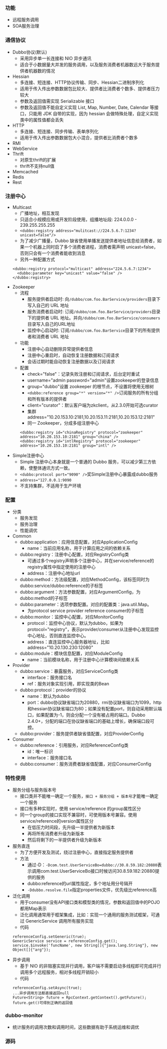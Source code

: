 ### 功能
- 远程服务调用
- SOA服务治理

### 通信协议
- Dubbo协议(默认)
  - 采用异步单一长连接和 NIO 异步通讯
  - 适合于小数据量大并发的服务调用，以及服务消费者机器数远大于服务提供者机器数的情况
- Hessian
  - 多连接、短连接、HTTP协议传输、同步、Hessian二进制序列化
  - 适用于传入传出参数数据包比较大、提供者比消费者个数多、提供者压力较大
  - 参数及返回值需实现 Serializable 接口
  - 参数及返回值不能自定义实现 List, Map, Number, Date, Calendar 等接口，只能用 JDK 自带的实现，因为 hessian 会做特殊处理，自定义实现类中的属性值都会丢失
- HTTP
  - 多连接、短连接、同步传输、表单序列化
  - 适用于传入传出参数数据包大小混合，提供者比消费者个数多
- RMI
- WebService
- Thrift
  - 对原生thrift的扩展
  - thrift不支持null值
- Memcached
- Redis
- Rest

### 注册中心
- Multicast
  - 广播地址，相互发现
  - 只适合小规模应用或开发阶段使用，组播地址段: 224.0.0.0 - 239.255.255.255
  - `<dubbo:registry address="mulitcast://224.5.6.7:1234?unicast=false"/>`
  - 为了减少广播量，Dubbo 缺省使用单播发送提供者地址信息给消费者，如果一个机器上同时启了多个消费者进程，消费者需声明 unicast=false，否则只会有一个消费者能收到消息
  - 另外一种配置方式
  ```
  <dubbo:registry protocol="multicast" address="224.5.6.7:1234">
    <dubbo:parameter key="unicast" value="false" />
  </dubbo:registry>
  ```
- Zookeeper
  - 流程
    - 服务提供者启动时: 向`/dubbo/com.foo.BarService/providers`目录下写入自己的 URL 地址
    - 服务消费者启动时: 订阅`/dubbo/com.foo.BarService/providers`目录下的提供者 URL 地址。并向`/dubbo/com.foo.BarService/consumers`目录写入自己的URL地址
    - 监控中心启动时: 订阅`/dubbo/com.foo.BarService`目录下的所有提供者和消费者 URL 地址
  - 功能
    - 注册中心自动删除异常提供者信息
    - 注册中心重启时，自动恢复注册数据和订阅请求
    - 会话过期时能自动恢复注册数据以及订阅请求
  - 配置
    - check="false"：记录失败注册和订阅请求，后台定时重试
    - username="admin password="admin"设置zookeeper的登录信息
    - group="dubbo"设置 zookeeper 的根节点，不设置将使用无根树
    - `<dubbo:reference group="*" version="*" />`订阅服务的所有分组和所有版本的提供者
    - client="curator"：默认客户端为zkclient，从2.3.0开始可选curator
    - 集群 address="10.20.153.10:2181,10.20.153.11:2181,10.20.153.12:2181"
    - 同一 Zookeeper，分成多组注册中心
    ```
    <dubbo:registry id="chinaRegistry" protocol="zookeeper" address="10.20.153.10:2181" group="china" />
    <dubbo:registry id="intlRegistry" protocol="zookeeper" address="10.20.153.10:2181" group="intl" />
    ```
- Simple注册中心
  - Simple 注册中心本身就是一个普通的 Dubbo 服务，可以减少第三方依赖，使整体通讯方式一致。
  - `<dubbo:protocol port="9090" />`奖Simple注册中心暴露成dubbo服务
  - `address="127.0.0.1:9090`
  - 不支持集群，不适用于生产环境

### 配置
- 分类
  - 服务发现
  - 服务治理
  - 性能调优
- Common
  - dubbo:application：应用信息配置，对应ApplicationConfig
    - name：当前应用名称，用于计算应用之间的依赖关系
  - dubbo:registry：注册中心配置，对应RegistryConfig类
    - 可通过多个registry声明多个注册中心，并在service/reference的registry属性中指定使用的注册中心
    - address：注册中心地址url
  - dubbo:method：方法级配置，对应MethodConfig，该标签同时为dubbo:service/dubbo:reference的子标签
  - dubbo:argument：方法参数配置，对应ArgumentConfig，为dubbo:method的子标签
  - dubbo:parameter：选项参数配置。对应的配置类：java.util.Map。
    - 为protocol service provider reference consumer的子标签
  - dubbo:monitor：监控中心配置，对应MonitorConfig
    - protocol：监控中心协议，默认为dubbo，如果为protocol="registry"，表示provider/consumer从注册中心发现监控中心地址，否则直连监控中心。
    - address：直连监控中心服务器地址，比如address="10.20.130.230:12080"
  - dubbo:module：模块信息配置，对应ModuleConfig
    - name：当前模块名称，用于注册中心计算模块间依赖关系
- Provider
  - dubbo:service：暴露服务，对应ServiceConfig类
    - interface：服务接口名
    - ref：服务对象实现引用，即实现类的Bean
  - dubbo:protocol：provider的协议
    - name：默认为dubbo
    - port：dubbo协议缺省端口为20880，rmi协议缺省端口为1099，http和hessian协议缺省端口为80；如果没有配置port，则自动采用默认端口，如果配置为-1，则会分配一个没有被占用的端口。Dubbo 2.4.0+，分配的端口在协议缺省端口的基础上增长，确保端口段可控。
  - dubbo:provider：服务提供者缺省值配置，对应ProviderConfig
- Consumer
  - dubbo:reference：引用服务，对应ReferenceConfig类
    - id：唯一标识
    - interface：服务接口名
  - dubbo:consumer：服务消费者缺省值配置，对应ConsumerConfig
  
### 特性使用
- 服务分组与服务版本号
  - 接口类并不能唯一确定一个服务，`接口 + 服务分组 + 版本号`才能唯一确定一个服务
  - 接口有多种实现时，使用 service/reference 的group属性区分
  - 同一个group的接口实现不兼容时，可使用版本号兼容。使用service/reference的version属性区分
    - 在低压力时间段，先升级一半提供者为新版本
    - 再将所有消费者升级为新版本
    - 然后将剩下的一半提供者升级为新版本
- 服务直连
  - 为了方便开发及测试，绕过注册中心，直接指定服务提供者
  - 方法
    - 通过-D：`-Dcom.test.UserServiceBo=dubbo://30.8.59.182:20880`表示调用com.test.UserServiceBo接口时候访问30.8.59.182:20880提供的服务
    - dubbo:reference的url属性指定，多个地址用分号隔开
    - `-Ddubbo.resolve.file`指定properties文件，优先级比reference高
- 泛化调用
  - 用于consumer没有API接口类和模型类的情况，参数和返回值中的POJO都用Map表示
  - 泛化调用通常用于框架集成，比如：实现一个通用的服务测试框架，可通过 GenericService 调用所有服务实现
  - 代码
  ```
  referenceConfig.setGeneric(true);
  GenericService service = referenceConfig.get();
  service.$invoke('funcName', new String[]{"java.lang.String"}, new Object[]{"arg"});
  ```
- 异步调用
  - 基于 NIO 的非阻塞实现并行调用，客户端不需要启动多线程即可完成并行调用多个远程服务，相对多线程开销较小
  - 代码
  ```
  referenceConfig.setAsync(true);
  ...异步调用方法都直接返回null
  Future<String> future = RpcContext.getContext().getFuture();
  future.get()可得到正确的返回值
  ```

### dubbo-monitor
- 统计服务的调用次数和调用时间，这些数据有助于系统运维和调优

### 源码
